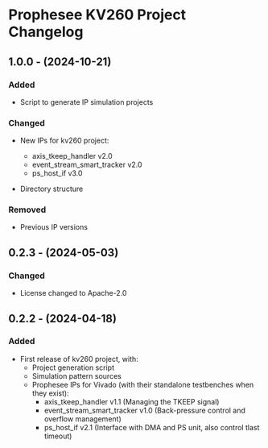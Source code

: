 # Prophesee KV260 Project Changelog

## 1.0.0 - (2024-10-21)

### Added

* Script to generate IP simulation projects

### Changed

* New IPs for kv260 project:
    - axis_tkeep_handler v2.0
    - event_stream_smart_tracker v2.0
    - ps_host_if v3.0

* Directory structure

### Removed

* Previous IP versions

## 0.2.3 - (2024-05-03)

### Changed

* License changed to Apache-2.0


## 0.2.2 - (2024-04-18)

### Added

* First release of kv260 project, with:
    - Project generation script
    - Simulation pattern sources
    - Prophesee IPs for Vivado (with their standalone testbenches when they exist):
      - axis_tkeep_handler v1.1 (Managing the TKEEP signal)
      - event_stream_smart_tracker v1.0 (Back-pressure control and overflow management)
      - ps_host_if v2.1 (Interface with DMA and PS unit, also control tlast timeout)

